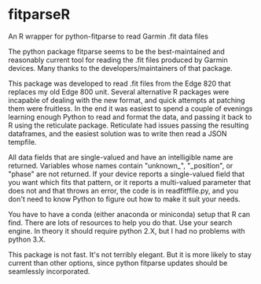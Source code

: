 # fitparseR
An R wrapper for python-fitparse to read Garmin .fit data files

The python package fitparse seems to be the best-maintained and reasonably
current tool for reading the .fit files produced by Garmin devices.  Many 
thanks to the developers/maintainers of that package.

This package was developed to read .fit files from the Edge 820 that replaces 
my old Edge 800 unit. Several alternative R packages were incapable of dealing
with the new format, and quick attempts at patching them were fruitless. 
In the end it was easiest to spend a couple of evenings learning enough Python 
to read and format the data, and passing it back to R using the reticulate 
package.  Reticulate had issues passing the resulting dataframes, and the 
easiest solution was to write then read a JSON tempfile.  

All data fields that are single-valued and have an intelligible name are
returned.  Variables whose names contain "unknown_", "_position", or "phase" 
are not returned.  If your device reports a single-valued field that you want
which fits that pattern, or it reports a multi-valued parameter that does not
and that throws an error, the code is in readfitffile.py, and you don't need 
to know Python to figure out how to make it suit your needs.

You have to have a conda (either anaconda or miniconda) setup that R can find.
There are lots of resources to help you do that.  Use your search engine.  In
theory it should require python 2.X, but I had no problems with python 3.X.  

This package is not fast.  It's not terribly elegant.  But it is more likely to
stay current than other options, since python fitparse updates should be
seamlessly incorporated.

